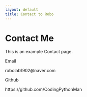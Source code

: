 ```yaml
---
layout: default
title: Contact to Robo
---
```


<div id="contact">
  <h1 class="pageTitle">Contact Me</h1>
  <div class="contactContent">
    <p class="intro">This is an example Contact page.</p>
  </div>
  <div>
    <label for="name">Email</label>
    <p>robolab1902@naver.com</p>
    <label for="name">Github</label>
    <p>https://github.com/CodingPythonMan</p>
  </div>
</div>
